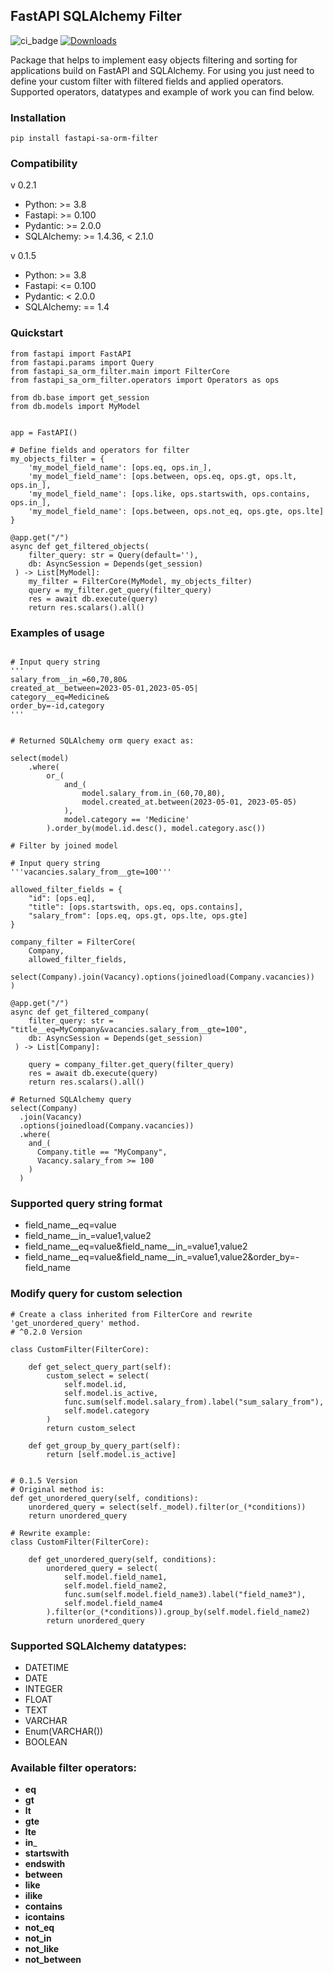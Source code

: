 ## FastAPI SQLAlchemy Filter 
![ci_badge](https://github.com/OleksandrZhydyk/FastAPI-SQLAlchemy-Filters/actions/workflows/ci_filter.yml/badge.svg)
[![Downloads](https://static.pepy.tech/badge/fastapi_sa_orm_filter)](https://pepy.tech/project/fastapi_sa_orm_filter)

Package that helps to implement easy objects filtering and sorting for applications
build on FastAPI and SQLAlchemy.
For using you just need to define your custom filter with filtered fields and applied operators.
Supported operators, datatypes and example of work you can find below.

### Installation
```shell
pip install fastapi-sa-orm-filter
```
### Compatibility
v 0.2.1
 - Python: >= 3.8
 - Fastapi: >= 0.100
 - Pydantic: >= 2.0.0
 - SQLAlchemy: >= 1.4.36, < 2.1.0

v 0.1.5
 - Python: >= 3.8
 - Fastapi: <= 0.100
 - Pydantic: < 2.0.0
 - SQLAlchemy: == 1.4

### Quickstart

```shell
from fastapi import FastAPI
from fastapi.params import Query
from fastapi_sa_orm_filter.main import FilterCore
from fastapi_sa_orm_filter.operators import Operators as ops

from db.base import get_session
from db.models import MyModel


app = FastAPI()

# Define fields and operators for filter
my_objects_filter = {
    'my_model_field_name': [ops.eq, ops.in_],
    'my_model_field_name': [ops.between, ops.eq, ops.gt, ops.lt, ops.in_],
    'my_model_field_name': [ops.like, ops.startswith, ops.contains, ops.in_],
    'my_model_field_name': [ops.between, ops.not_eq, ops.gte, ops.lte]
}

@app.get("/")
async def get_filtered_objects(
    filter_query: str = Query(default=''),
    db: AsyncSession = Depends(get_session)
 ) -> List[MyModel]:
    my_filter = FilterCore(MyModel, my_objects_filter)
    query = my_filter.get_query(filter_query)
    res = await db.execute(query)
    return res.scalars().all()
```

### Examples of usage

```shell

# Input query string
'''
salary_from__in_=60,70,80&
created_at__between=2023-05-01,2023-05-05|
category__eq=Medicine&
order_by=-id,category
'''

   
# Returned SQLAlchemy orm query exact as:
           
select(model)
    .where(
        or_(
            and_(
                model.salary_from.in_(60,70,80),
                model.created_at.between(2023-05-01, 2023-05-05)
            ),
            model.category == 'Medicine'
        ).order_by(model.id.desc(), model.category.asc())
```

```shell
# Filter by joined model

# Input query string
'''vacancies.salary_from__gte=100'''

allowed_filter_fields = {
    "id": [ops.eq],
    "title": [ops.startswith, ops.eq, ops.contains],
    "salary_from": [ops.eq, ops.gt, ops.lte, ops.gte]
}

company_filter = FilterCore(
    Company, 
    allowed_filter_fields, 
    select(Company).join(Vacancy).options(joinedload(Company.vacancies))
)

@app.get("/")
async def get_filtered_company(
    filter_query: str = "title__eq=MyCompany&vacancies.salary_from__gte=100",
    db: AsyncSession = Depends(get_session)
 ) -> List[Company]:
  
    query = company_filter.get_query(filter_query)
    res = await db.execute(query)
    return res.scalars().all()
    
# Returned SQLAlchemy query
select(Company)
  .join(Vacancy)
  .options(joinedload(Company.vacancies))
  .where(
    and_(
      Company.title == "MyCompany", 
      Vacancy.salary_from >= 100
    )
  )

```

### Supported query string format

* field_name__eq=value
* field_name__in_=value1,value2
* field_name__eq=value&field_name__in_=value1,value2
* field_name__eq=value&field_name__in_=value1,value2&order_by=-field_name

### Modify query for custom selection
```shell
# Create a class inherited from FilterCore and rewrite 'get_unordered_query' method.
# ^0.2.0 Version

class CustomFilter(FilterCore):

    def get_select_query_part(self):
        custom_select = select(
            self.model.id,
            self.model.is_active,
            func.sum(self.model.salary_from).label("sum_salary_from"),
            self.model.category
        )
        return custom_select

    def get_group_by_query_part(self):
        return [self.model.is_active]


# 0.1.5 Version
# Original method is:
def get_unordered_query(self, conditions):
    unordered_query = select(self._model).filter(or_(*conditions))
    return unordered_query
    
# Rewrite example:
class CustomFilter(FilterCore):

    def get_unordered_query(self, conditions):
        unordered_query = select(
            self.model.field_name1,
            self.model.field_name2,
            func.sum(self.model.field_name3).label("field_name3"),
            self.model.field_name4
        ).filter(or_(*conditions)).group_by(self.model.field_name2)
        return unordered_query

```

### Supported SQLAlchemy datatypes:
* DATETIME
* DATE
* INTEGER
* FLOAT
* TEXT
* VARCHAR
* Enum(VARCHAR())
* BOOLEAN

### Available filter operators:
* __eq__
* __gt__
* __lt__
* __gte__
* __lte__
* __in___
* __startswith__
* __endswith__
* __between__
* __like__
* __ilike__
* __contains__
* __icontains__
* __not_eq__
* __not_in__
* __not_like__
* __not_between__
